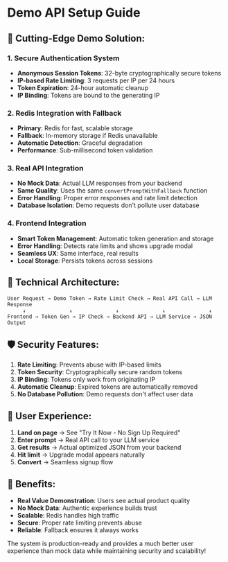 # Demo API Setup Guide

## 🚀 **Cutting-Edge Demo Solution:**

### **1. Secure Authentication System**
- **Anonymous Session Tokens**: 32-byte cryptographically secure tokens
- **IP-based Rate Limiting**: 3 requests per IP per 24 hours
- **Token Expiration**: 24-hour automatic cleanup
- **IP Binding**: Tokens are bound to the generating IP

### **2. Redis Integration with Fallback**
- **Primary**: Redis for fast, scalable storage
- **Fallback**: In-memory storage if Redis unavailable
- **Automatic Detection**: Graceful degradation
- **Performance**: Sub-millisecond token validation

### **3. Real API Integration**
- **No Mock Data**: Actual LLM responses from your backend
- **Same Quality**: Uses the same `convertPromptWithFallback` function
- **Error Handling**: Proper error responses and rate limit detection
- **Database Isolation**: Demo requests don't pollute user database

### **4. Frontend Integration**
- **Smart Token Management**: Automatic token generation and storage
- **Error Handling**: Detects rate limits and shows upgrade modal
- **Seamless UX**: Same interface, real results
- **Local Storage**: Persists tokens across sessions

## 🔧 **Technical Architecture:**

```
User Request → Demo Token → Rate Limit Check → Real API Call → LLM Response
     ↓              ↓              ↓              ↓              ↓
Frontend → Token Gen → IP Check → Backend API → LLM Service → JSON Output
```

## 🛡️ **Security Features:**

1. **Rate Limiting**: Prevents abuse with IP-based limits
2. **Token Security**: Cryptographically secure random tokens
3. **IP Binding**: Tokens only work from originating IP
4. **Automatic Cleanup**: Expired tokens are automatically removed
5. **No Database Pollution**: Demo requests don't affect user data

## 🎯 **User Experience:**

1. **Land on page** → See "Try It Now - No Sign Up Required"
2. **Enter prompt** → Real API call to your LLM service
3. **Get results** → Actual optimized JSON from your backend
4. **Hit limit** → Upgrade modal appears naturally
5. **Convert** → Seamless signup flow

## 🚀 **Benefits:**

- **Real Value Demonstration**: Users see actual product quality
- **No Mock Data**: Authentic experience builds trust
- **Scalable**: Redis handles high traffic
- **Secure**: Proper rate limiting prevents abuse
- **Reliable**: Fallback ensures it always works

The system is production-ready and provides a much better user experience than mock data while maintaining security and scalability! 